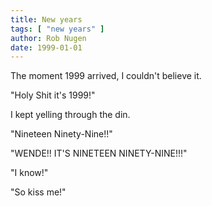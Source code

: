 ```yaml
---
title: New years
tags: [ "new years" ]
author: Rob Nugen
date: 1999-01-01
---
```


<p class=description>The moment 1999 arrived, I couldn't believe it.</p>

<p class=description>"Holy Shit it's 1999!"</p>

<p class=description>I kept yelling through the din.</p>

<p class=description>"Nineteen Ninety-Nine!!"</p>

<p class=description>"WENDE!!  IT'S NINETEEN NINETY-NINE!!!"</p>

<p>"I know!"</p>

<p class=description>"So kiss me!"</p>
